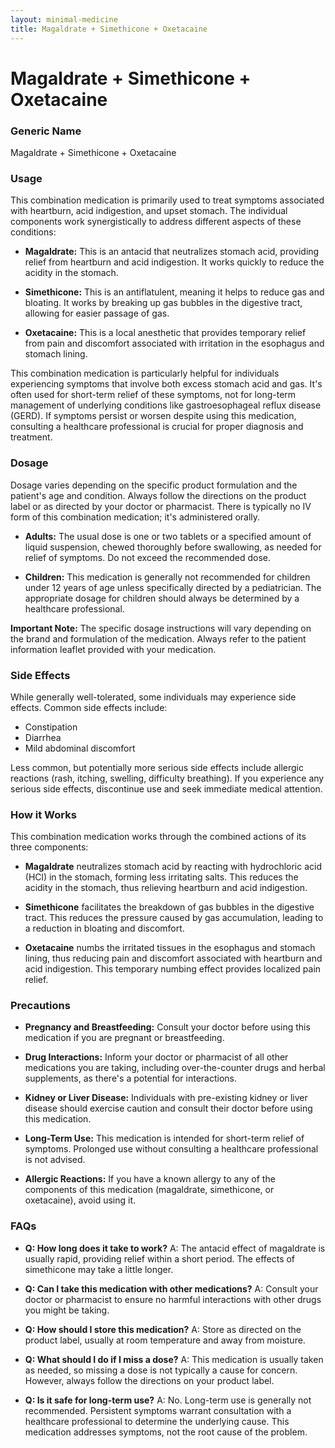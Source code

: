```yaml
---
layout: minimal-medicine
title: Magaldrate + Simethicone + Oxetacaine
---
```


# Magaldrate + Simethicone + Oxetacaine
### Generic Name
Magaldrate + Simethicone + Oxetacaine


### Usage

This combination medication is primarily used to treat symptoms associated with heartburn, acid indigestion, and upset stomach.  The individual components work synergistically to address different aspects of these conditions:

* **Magaldrate:** This is an antacid that neutralizes stomach acid, providing relief from heartburn and acid indigestion.  It works quickly to reduce the acidity in the stomach.

* **Simethicone:** This is an antiflatulent, meaning it helps to reduce gas and bloating.  It works by breaking up gas bubbles in the digestive tract, allowing for easier passage of gas.

* **Oxetacaine:** This is a local anesthetic that provides temporary relief from pain and discomfort associated with irritation in the esophagus and stomach lining.

This combination medication is particularly helpful for individuals experiencing symptoms that involve both excess stomach acid and gas. It's often used for short-term relief of these symptoms, not for long-term management of underlying conditions like gastroesophageal reflux disease (GERD).  If symptoms persist or worsen despite using this medication, consulting a healthcare professional is crucial for proper diagnosis and treatment.


### Dosage

Dosage varies depending on the specific product formulation and the patient's age and condition.  Always follow the directions on the product label or as directed by your doctor or pharmacist.  There is typically no IV form of this combination medication; it's administered orally.

* **Adults:**  The usual dose is one or two tablets or a specified amount of liquid suspension, chewed thoroughly before swallowing, as needed for relief of symptoms.  Do not exceed the recommended dose.

* **Children:**  This medication is generally not recommended for children under 12 years of age unless specifically directed by a pediatrician.  The appropriate dosage for children should always be determined by a healthcare professional.

**Important Note:** The specific dosage instructions will vary depending on the brand and formulation of the medication.  Always refer to the patient information leaflet provided with your medication.


### Side Effects

While generally well-tolerated, some individuals may experience side effects.  Common side effects include:

* Constipation
* Diarrhea
* Mild abdominal discomfort

Less common, but potentially more serious side effects include allergic reactions (rash, itching, swelling, difficulty breathing).  If you experience any serious side effects, discontinue use and seek immediate medical attention.


### How it Works

This combination medication works through the combined actions of its three components:

* **Magaldrate** neutralizes stomach acid by reacting with hydrochloric acid (HCl) in the stomach, forming less irritating salts. This reduces the acidity in the stomach, thus relieving heartburn and acid indigestion.

* **Simethicone** facilitates the breakdown of gas bubbles in the digestive tract.  This reduces the pressure caused by gas accumulation, leading to a reduction in bloating and discomfort.

* **Oxetacaine** numbs the irritated tissues in the esophagus and stomach lining, thus reducing pain and discomfort associated with heartburn and acid indigestion.  This temporary numbing effect provides localized pain relief.


### Precautions

* **Pregnancy and Breastfeeding:**  Consult your doctor before using this medication if you are pregnant or breastfeeding.

* **Drug Interactions:**  Inform your doctor or pharmacist of all other medications you are taking, including over-the-counter drugs and herbal supplements, as there's a potential for interactions.

* **Kidney or Liver Disease:**  Individuals with pre-existing kidney or liver disease should exercise caution and consult their doctor before using this medication.

* **Long-Term Use:**  This medication is intended for short-term relief of symptoms.  Prolonged use without consulting a healthcare professional is not advised.

* **Allergic Reactions:**  If you have a known allergy to any of the components of this medication (magaldrate, simethicone, or oxetacaine), avoid using it.


### FAQs

* **Q: How long does it take to work?**  A:  The antacid effect of magaldrate is usually rapid, providing relief within a short period.  The effects of simethicone may take a little longer.

* **Q: Can I take this medication with other medications?** A:  Consult your doctor or pharmacist to ensure no harmful interactions with other drugs you might be taking.

* **Q: How should I store this medication?** A: Store as directed on the product label, usually at room temperature and away from moisture.

* **Q: What should I do if I miss a dose?** A:  This medication is usually taken as needed, so missing a dose is not typically a cause for concern. However, always follow the directions on your product label.

* **Q: Is it safe for long-term use?** A:  No. Long-term use is generally not recommended.  Persistent symptoms warrant consultation with a healthcare professional to determine the underlying cause.  This medication addresses symptoms, not the root cause of the problem.
